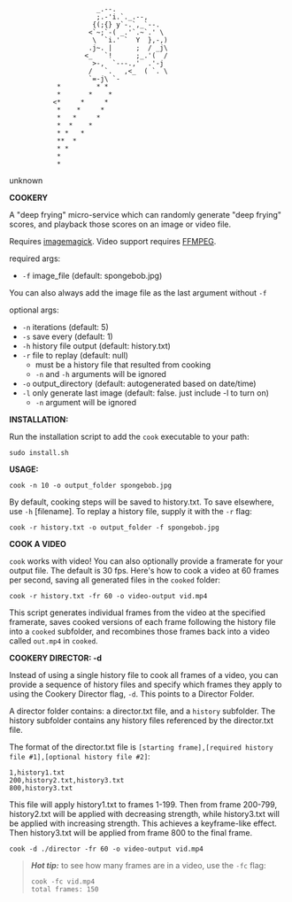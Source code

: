                           _.--.
                          ;.-'i.`._.--,
                         {(;{} y`-.`,_`--.
                        <`~;`-( _.'`.~`.' \
                         \  `i.' `  Y  },-,)
                        .j~. |      ;  / _j\
                       <_   `!      ;_.'(  /
                         >-,  `---.,'  .'-j
                        /   `.   ,<_  ( `. \
                        `=-j\ `-
                *         * *
                *       *    *
               <*     *     *
                *    *     *
                *   *     *
                *  *    *
                * *   *
                **  *
                * *
                *
                *
unknown

**COOKERY**

A "deep frying" micro-service which can randomly generate "deep frying" scores, and playback those scores on an image or video file. 

Requires [imagemagick](https://imagemagick.org/script/download.php). Video support requires [FFMPEG](ffmpeg.org).

required args:
- `-f` image_file (default: spongebob.jpg) 

You can also always add the image file as the last argument without `-f`

optional args:
- `-n` iterations (default: 5)
- `-s` save every (default: 1)
- `-h` history file output (default: history.txt)
- `-r` file to replay (default: null)
  - must be a history file that resulted from cooking
  - `-n` and `-h` arguments will be ignored
- `-o` output_directory (default: autogenerated based on date/time)
- `-l` only generate last image (default: false. just include -l to turn on)
  - `-n` argument will be ignored

**INSTALLATION:**

Run the installation script to add the `cook` executable to your path:

    sudo install.sh

**USAGE:**

    cook -n 10 -o output_folder spongebob.jpg
  

By default, cooking steps will be saved to history.txt. To save elsewhere, use `-h` [filename].
To replay a history file, supply it with the `-r` flag: 

    cook -r history.txt -o output_folder -f spongebob.jpg

**COOK A VIDEO**

`cook` works with video! You can also optionally provide a framerate for your output file. The default is 30 fps. Here's how to cook a video at 60 frames per second, saving all generated files in the `cooked` folder:

    cook -r history.txt -fr 60 -o video-output vid.mp4

This script generates individual frames from the video at the specified framerate, saves cooked versions of each frame following the history file into a `cooked` subfolder, and recombines those frames back into a video called `out.mp4` in `cooked`. 

**COOKERY DIRECTOR: -d**

Instead of using a single history file to cook all frames of a video, you can provide a sequence of history files and specify which frames they apply to using the Cookery Director flag, `-d`. This points to a Director Folder. 

A director folder contains: a director.txt file, and a `history` subfolder.
The history subfolder contains any history files referenced by the director.txt file.

The format of the director.txt file is `[starting frame],[required history file #1],[optional history file #2]`:

    1,history1.txt
    200,history2.txt,history3.txt
    800,history3.txt

This file will apply history1.txt to frames 1-199. 
Then from frame 200-799, history2.txt will be applied with decreasing strength, while history3.txt will be applied with increasing strength. This achieves a keyframe-like effect.
Then history3.txt will be applied from frame 800 to the final frame.

    cook -d ./director -fr 60 -o video-output vid.mp4

> **_Hot tip:_**  to see how many frames are in a video, use the `-fc` flag:
>
>     cook -fc vid.mp4
>     total frames: 150